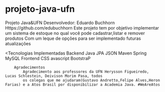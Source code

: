# projeto-java-ufn
Projeto Java&UFN
        Desenvolvedor: Eduardo Buchhorn
      Https://github.com/edubuchhorn
        Este projeto tem por objetivo implementar um sistema de estoque no qual você pode cadastrar,listar e
            remover produtos Com um leque de opções para ser implementado futuras atualizações</p>
        <Tecnologias Implementadas
            Backend
            Java
            JPA
            JSON
            Maven
            Spring 
            MySQL
            Frontend
            CSS
            avascript
            BootstraP
       
        Agradecimentos
            Agradecimento aos professores da UFN Herysson Figueiredo, Lucas Schlestein, Deivison Morim Pasa, todos
            os colegas que me ajudaram(Gustavo Andretto,Felipe Alves,Heron Farias) e a Atos Brasil por disponibilizar a Academia Java. #WeAreAtos
